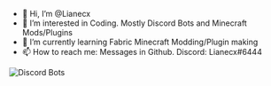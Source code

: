 - 👋 Hi, I’m @Lianecx
- 👀 I’m interested in Coding. Mostly Discord Bots and Minecraft Mods/Plugins
- 🌱 I’m currently learning Fabric Minecraft Modding/Plugin making
- 📫 How to reach me: Messages in Github. Discord: Lianecx#6444

![Discord Bots](https://top.gg/api/widget/712759741528408064.svg)
